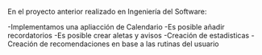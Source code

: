 En el proyecto anterior realizado en Ingeniería del Software:





  -Implementamos una apliacción de Calendario
  -Es posible añadir recordatorios
  -Es posible crear aletas y avisos
  -Creación de estadisticas
  -Creación de recomendaciones en base a las rutinas del usuario
  
  

